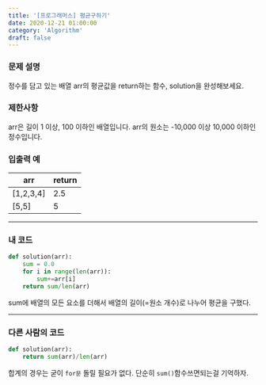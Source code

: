 ```yaml
---
title: '[프로그래머스] 평균구하기'
date: 2020-12-21 01:00:00
category: 'Algorithm'
draft: false
---
```

### 문제 설명
정수를 담고 있는 배열 arr의 평균값을 return하는 함수, solution을 완성해보세요.


### 제한사항
arr은 길이 1 이상, 100 이하인 배열입니다.
arr의 원소는 -10,000 이상 10,000 이하인 정수입니다.


### 입출력 예
|arr	|return|
|---|---|
|[1,2,3,4]|	2.5|
|[5,5]|	5|
---


###  내 코드
```python
def solution(arr):
    sum = 0.0
    for i in range(len(arr)):
        sum+=arr[i]
    return sum/len(arr)
```
sum에 배열의 모든 요소를 더해서 배열의 길이(=원소 개수)로 나누어 평균을 구했다.

---


### 다른 사람의 코드
```python
def solution(arr):
    return sum(arr)/len(arr)
```
합계의 경우는 굳이 `for문` 돌릴 필요가 없다. 단순히 `sum()`함수쓰면되는걸 기억하자.